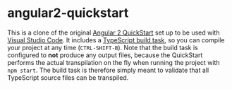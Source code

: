# angular2-quickstart
This is a clone of the original [Angular 2 QuickStart](https://angular.io/docs/ts/latest/quickstart.html) set up to be used with 
[Visual Studio Code](https://code.visualstudio.com/). It includes a [TypeScript build task](https://code.visualstudio.com/docs/language/typescript#_transpiling-typescript-into-javascript), so you can compile your project at any time (`CTRL-SHIFT-B`).
Note that the build task is configured to **not** produce any output files, because the QuickStart performs the actual transpilation on the fly when running the project with `npm start`. The build task is therefore simply meant to validate that all TypeScript source files can be transpiled.

